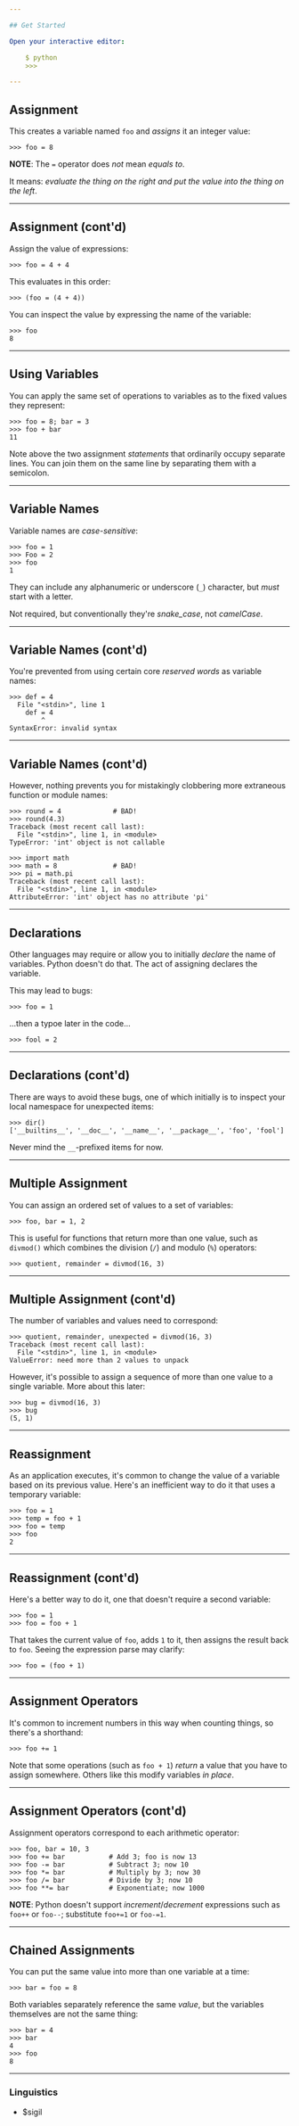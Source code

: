 ```yaml
---

## Get Started

Open your interactive editor:

    $ python
    >>>

---
```


## Assignment

This creates a variable named `foo` and _assigns_ it an integer value:

    >>> foo = 8

__NOTE__: The `=` operator does _not_ mean _equals to_.

It means: _evaluate the thing on the right and put the value into the thing on the left_.

---

## Assignment (cont'd)

Assign the value of expressions:

    >>> foo = 4 + 4

This evaluates in this order:

    >>> (foo = (4 + 4))

You can inspect the value by expressing the name of the variable:

    >>> foo
    8

---

## Using Variables

You can apply the same set of operations to variables as to the fixed values they represent:

    >>> foo = 8; bar = 3
    >>> foo + bar
    11

Note above the two assignment _statements_ that ordinarily occupy separate lines. You can join them on the same line by separating them with a semicolon.

---

## Variable Names

Variable names are _case-sensitive_:

    >>> foo = 1
    >>> Foo = 2
    >>> foo
    1

They can include any alphanumeric or underscore (`_`) character, but _must_ start with a letter.

Not required, but conventionally they're _snake\_case_, not _camelCase_.

---

## Variable Names (cont'd)

You're prevented from using certain core _reserved words_ as variable names:

    >>> def = 4
      File "<stdin>", line 1
        def = 4
            ^
    SyntaxError: invalid syntax

---

## Variable Names (cont'd)

However, nothing prevents you for mistakingly clobbering more extraneous function or module names:

    >>> round = 4             # BAD!
    >>> round(4.3)
    Traceback (most recent call last):
      File "<stdin>", line 1, in <module>
    TypeError: 'int' object is not callable

    >>> import math
    >>> math = 8              # BAD!
    >>> pi = math.pi
    Traceback (most recent call last):
      File "<stdin>", line 1, in <module>
    AttributeError: 'int' object has no attribute 'pi'

---

## Declarations

Other languages may require or allow you to initially _declare_ the name of variables. Python doesn't do that. The act of assigning declares the variable.

This may lead to bugs:

    >>> foo = 1

...then a typoe later in the code...

    >>> fool = 2

---

## Declarations (cont'd)

There are ways to avoid these bugs, one of which initially is to inspect your local namespace for unexpected items:

    >>> dir()
    ['__builtins__', '__doc__', '__name__', '__package__', 'foo', 'fool']

Never mind the `__`-prefixed items for now.

---

## Multiple Assignment

You can assign an ordered set of values to a set of variables:

    >>> foo, bar = 1, 2

This is useful for functions that return more than one value, such as `divmod()` which combines the division (`/`) and modulo (`%`) operators:

    >>> quotient, remainder = divmod(16, 3)

---

## Multiple Assignment (cont'd)

The number of variables and values need to correspond:

    >>> quotient, remainder, unexpected = divmod(16, 3)
    Traceback (most recent call last):
      File "<stdin>", line 1, in <module>
    ValueError: need more than 2 values to unpack
    
However, it's possible to assign a sequence of more than one value to a single variable. More about this later:

    >>> bug = divmod(16, 3)
    >>> bug
    (5, 1)

---

## Reassignment

As an application executes, it's common to change the value of a variable based on its previous value. Here's an inefficient way to do it that uses a temporary variable:

    >>> foo = 1
    >>> temp = foo + 1
    >>> foo = temp
    >>> foo
    2

---

## Reassignment (cont'd)

Here's a better way to do it, one that doesn't require a second variable:

    >>> foo = 1
    >>> foo = foo + 1

That takes the current value of `foo`, adds `1` to it, then assigns the result back to `foo`. Seeing the expression parse may clarify:

    >>> foo = (foo + 1)

---

## Assignment Operators

It's common to increment numbers in this way when counting things, so there's a shorthand:

    >>> foo += 1

Note that some operations (such as `foo + 1`) _return_ a value that you have to assign somewhere. Others like this modify variables _in place_.

---

## Assignment Operators (cont'd)

Assignment operators correspond to each arithmetic operator:

    >>> foo, bar = 10, 3
    >>> foo += bar           # Add 3; foo is now 13
    >>> foo -= bar           # Subtract 3; now 10
    >>> foo *= bar           # Multiply by 3; now 30
    >>> foo /= bar           # Divide by 3; now 10
    >>> foo **= bar          # Exponentiate; now 1000

__NOTE__: Python doesn't support _increment_/_decrement_ expressions such as `foo++` or `foo--`; substitute `foo+=1` or `foo-=1`.

---

## Chained Assignments

You can put the same value into more than one variable at a time:

    >>> bar = foo = 8

Both variables separately reference the same _value_, but the variables themselves are not the same thing:

    >>> bar = 4
    >>> bar
    4
    >>> foo
    8

---

### Linguistics

- $sigil
